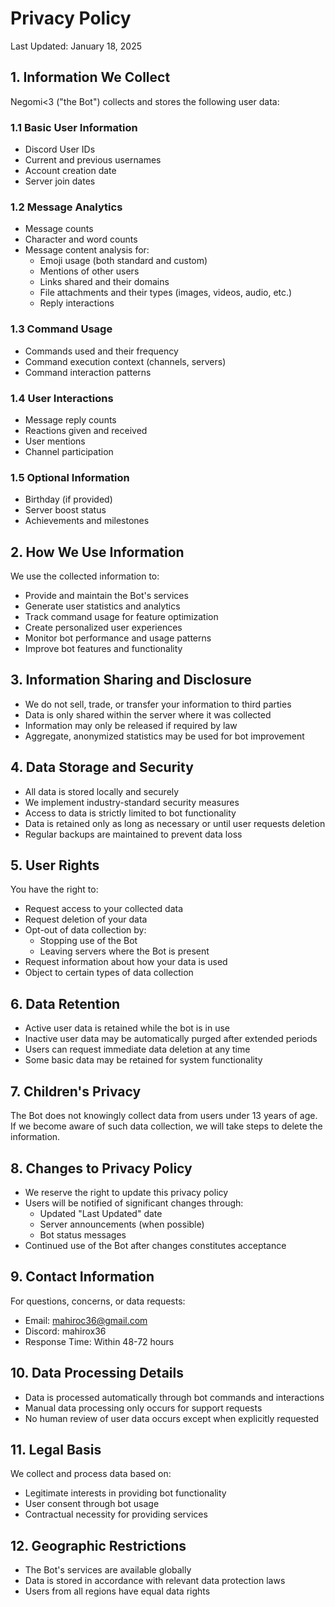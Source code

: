 # Privacy Policy

Last Updated: January 18, 2025

## 1. Information We Collect

Negomi<3 ("the Bot") collects and stores the following user data:

### 1.1 Basic User Information

* Discord User IDs
* Current and previous usernames
* Account creation date
* Server join dates

### 1.2 Message Analytics

* Message counts
* Character and word counts
* Message content analysis for:
  * Emoji usage (both standard and custom)
  * Mentions of other users
  * Links shared and their domains
  * File attachments and their types (images, videos, audio, etc.)
  * Reply interactions

### 1.3 Command Usage

* Commands used and their frequency
* Command execution context (channels, servers)
* Command interaction patterns

### 1.4 User Interactions

* Message reply counts
* Reactions given and received
* User mentions
* Channel participation

### 1.5 Optional Information

* Birthday (if provided)
* Server boost status
* Achievements and milestones

## 2. How We Use Information

We use the collected information to:

* Provide and maintain the Bot's services
* Generate user statistics and analytics
* Track command usage for feature optimization
* Create personalized user experiences
* Monitor bot performance and usage patterns
* Improve bot features and functionality

## 3. Information Sharing and Disclosure

* We do not sell, trade, or transfer your information to third parties
* Data is only shared within the server where it was collected
* Information may only be released if required by law
* Aggregate, anonymized statistics may be used for bot improvement

## 4. Data Storage and Security

* All data is stored locally and securely
* We implement industry-standard security measures
* Access to data is strictly limited to bot functionality
* Data is retained only as long as necessary or until user requests deletion
* Regular backups are maintained to prevent data loss

## 5. User Rights

You have the right to:

* Request access to your collected data
* Request deletion of your data
* Opt-out of data collection by:
  * Stopping use of the Bot
  * Leaving servers where the Bot is present
* Request information about how your data is used
* Object to certain types of data collection

## 6. Data Retention

* Active user data is retained while the bot is in use
* Inactive user data may be automatically purged after extended periods
* Users can request immediate data deletion at any time
* Some basic data may be retained for system functionality

## 7. Children's Privacy

The Bot does not knowingly collect data from users under 13 years of age. If we become aware of such data collection, we will take steps to delete the information.

## 8. Changes to Privacy Policy

* We reserve the right to update this privacy policy
* Users will be notified of significant changes through:
  * Updated "Last Updated" date
  * Server announcements (when possible)
  * Bot status messages
* Continued use of the Bot after changes constitutes acceptance

## 9. Contact Information

For questions, concerns, or data requests:

* Email: <mahiroc36@gmail.com>
* Discord: mahirox36
* Response Time: Within 48-72 hours

## 10. Data Processing Details

* Data is processed automatically through bot commands and interactions
* Manual data processing only occurs for support requests
* No human review of user data occurs except when explicitly requested

## 11. Legal Basis

We collect and process data based on:

* Legitimate interests in providing bot functionality
* User consent through bot usage
* Contractual necessity for providing services

## 12. Geographic Restrictions

* The Bot's services are available globally
* Data is stored in accordance with relevant data protection laws
* Users from all regions have equal data rights
